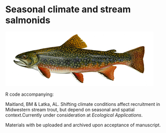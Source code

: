 # Seasonal climate and stream salmonids

![Semantic description of image](img/brook-trout-464x170.png)

R code accompanying:

Maitland, BM & Latka, AL. Shifting climate conditions affect recruitment in Midwestern stream trout, but depend on seasonal and spatial context.Currently under consideration at *Ecological Applications*. 

Materials with be uploaded and archived upon acceptance of manuscript. 